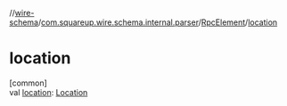 //[wire-schema](../../../index.md)/[com.squareup.wire.schema.internal.parser](../index.md)/[RpcElement](index.md)/[location](location.md)

# location

[common]\
val [location](location.md): [Location](../../com.squareup.wire.schema/-location/index.md)
